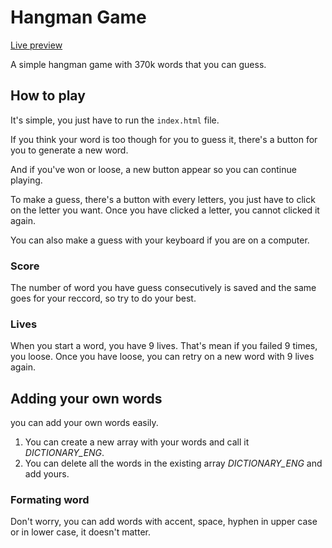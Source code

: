 # Hangman Game

[Live preview](https://namelessproj.github.io/Hangman/)

A simple hangman game with 370k words that you can guess.

## How to play

It's simple, you just have to run the `index.html` file.

If you think your word is too though for you to guess it, there's a button for you to generate a new word.

And if you've won or loose, a new button appear so you can continue playing.

To make a guess, there's a button with every letters, you just have to click on the letter you want. Once you have clicked a letter, you cannot clicked it again.

You can also make a guess with your keyboard if you are on a computer.

### Score

The number of word you have guess consecutively is saved and the same goes for your reccord, so try to do your best.

### Lives

When you start a word, you have 9 lives. That's mean if you failed 9 times, you loose. Once you have loose, you can retry on a new word with 9 lives again.

## Adding your own words

you can add your own words easily.

1. You can create a new array with your words and call it _DICTIONARY_ENG_.
1. You can delete all the words in the existing array _DICTIONARY_ENG_ and add yours.

### Formating word

Don't worry, you can add words with accent, space, hyphen in upper case or in lower case, it doesn't matter.

